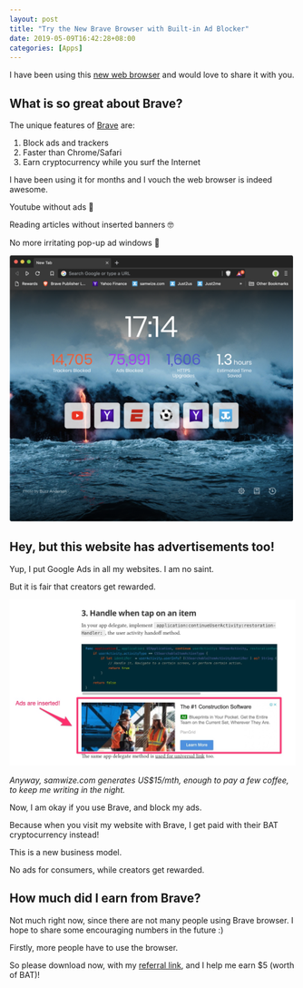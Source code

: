 ```yaml
---
layout: post
title: "Try the New Brave Browser with Built-in Ad Blocker"
date: 2019-05-09T16:42:28+08:00
categories: [Apps]
---
```


I have been using this [new web browser](https://brave.com/sam690) and would love to share it with you.

## What is so great about Brave?

The unique features of [Brave](https://brave.com/sam690) are:

1. Block ads and trackers
2. Faster than Chrome/Safari
3. Earn cryptocurrency while you surf the Internet

I have been using it for months and I vouch the web browser is indeed awesome.

Youtube without ads 🤠

Reading articles without inserted banners 🤓

No more irritating pop-up ad windows 🤗

[![Saving me 1.3 hours in 2 months](/images/brave-browser-stats.png)](https://brave.com/sam690)

## Hey, but this website has advertisements too!

Yup, I put Google Ads in all my websites. I am no saint.

But it is fair that creators get rewarded.

![I know, ads are irritating](/images/website-with-ads.jpg)

_Anyway, samwize.com generates US$15/mth, enough to pay a few coffee, to keep me writing in the night._

Now, I am okay if you use Brave, and block my ads.

Because when you visit my website with Brave, I get paid with their BAT cryptocurrency instead!

This is a new business model.

No ads for consumers, while creators get rewarded.

## How much did I earn from Brave?

Not much right now, since there are not many people using Brave browser. I hope to share some encouraging numbers in the future :)

Firstly, more people have to use the browser.

So please download now, with my [referral link](https://brave.com/sam690), and I help me earn $5 (worth of BAT)!
